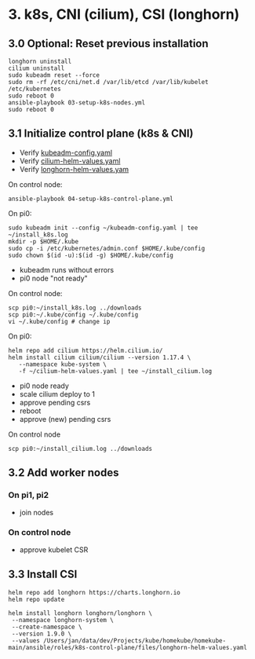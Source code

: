 # 3. k8s, CNI (cilium), CSI (longhorn)

## 3.0 Optional: Reset previous installation

```shell
longhorn uninstall 
cilium uninstall
sudo kubeadm reset --force
sudo rm -rf /etc/cni/net.d /var/lib/etcd /var/lib/kubelet /etc/kubernetes
sudo reboot 0
ansible-playbook 03-setup-k8s-nodes.yml
sudo reboot 0
```

## 3.1 Initialize control plane (k8s & CNI)

- Verify [kubeadm-config.yaml](../ansible/roles/k8s-control-plane/files/kubeadm-config.yaml)
- Verify [cilium-helm-values.yaml](../ansible/roles/k8s-control-plane/files/cilium-helm-values.yaml)
- Verify [longhorn-helm-values.yam](../ansible/roles/k8s-control-plane/files/longhorn-helm-values.yaml)

On control node:

```shell
ansible-playbook 04-setup-k8s-control-plane.yml
```

On pi0:

```shell
sudo kubeadm init --config ~/kubeadm-config.yaml | tee ~/install_k8s.log
mkdir -p $HOME/.kube
sudo cp -i /etc/kubernetes/admin.conf $HOME/.kube/config
sudo chown $(id -u):$(id -g) $HOME/.kube/config
```

- kubeadm runs without errors
- pi0 node "not ready"

On control node:

```shell
scp pi0:~/install_k8s.log ../downloads
scp pi0:~/.kube/config ~/.kube/config
vi ~/.kube/config # change ip 
```

On pi0:

```shell
helm repo add cilium https://helm.cilium.io/
helm install cilium cilium/cilium --version 1.17.4 \
   --namespace kube-system \
   -f ~/cilium-helm-values.yaml | tee ~/install_cilium.log
```

- pi0 node ready
- scale cilium deploy to 1
- approve pending csrs
- reboot
- approve (new) pending csrs

On control node

```shell
scp pi0:~/install_cilium.log ../downloads
```

## 3.2 Add worker nodes

### On pi1, pi2

- join nodes

### On control node

- approve kubelet CSR

## 3.3 Install CSI

```shell
helm repo add longhorn https://charts.longhorn.io
helm repo update

helm install longhorn longhorn/longhorn \
 --namespace longhorn-system \
 --create-namespace \
 --version 1.9.0 \
 --values /Users/jan/data/dev/Projects/kube/homekube/homekube-main/ansible/roles/k8s-control-plane/files/longhorn-helm-values.yaml
```
